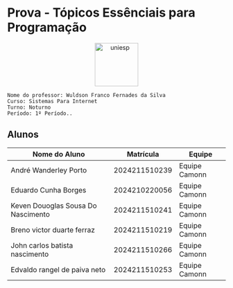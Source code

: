 # Prova - Tópicos Essênciais para Programação
<div style="text-align: center;">
    <img src="image.png" alt="uniesp" width="100">
</div>

```
Nome do professor: Wuldson Franco Fernades da Silva
Curso: Sistemas Para Internet
Turno: Noturno
Período: 1º Período..
```

## Alunos

| Nome do Aluno  | Matrícula | Equipe   |
|----------------|-----------|----------|
| André Wanderley Porto | 2024211510239 | Equipe Camonn |
| Eduardo Cunha Borges | 2024210220056 | Equipe Camonn |
| Keven Douoglas Sousa Do Nascimento | 2024211510241 | Equipe Camonn |
| Breno victor duarte ferraz | 2024211510219 | Equipe Camonn |
| John carlos batista nascimento| 2024211510266 | Equipe Camonn |
| Edvaldo rangel de paiva neto | 2024211510253 | Equipe Camonn |
